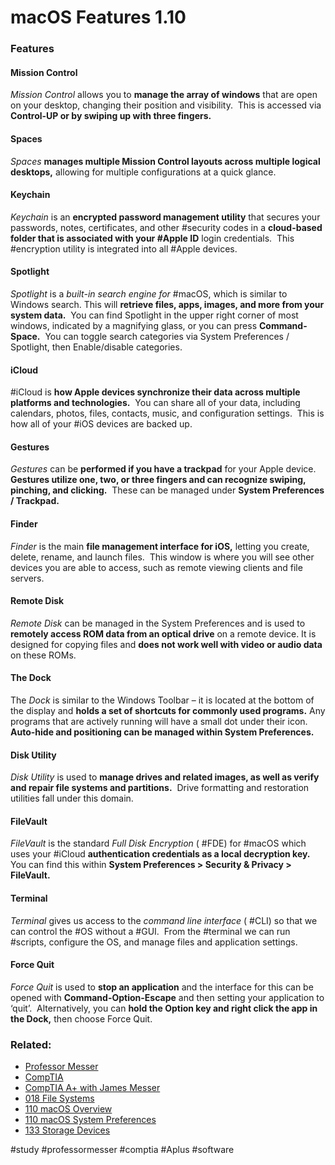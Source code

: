 # macOS Features 1.10

### Features

#### Mission Control

*Mission Control* allows you to **manage the array of windows** that are open on your desktop, changing their position and visibility.  This is accessed via **Control-UP or by swiping up with three fingers.**

#### Spaces

*Spaces* **manages multiple Mission Control layouts across multiple logical desktops,** allowing for multiple configurations at a quick glance.

#### Keychain

*Keychain* is an **encrypted password management utility** that secures your passwords, notes, certificates, and other #security codes in a **cloud-based folder that is associated with your #Apple ID** login credentials.  This #encryption utility is integrated into all #Apple devices.

#### Spotlight

*Spotlight* is a *built-in search engine for* #macOS, which is similar to Windows search. This will **retrieve files, apps, images, and more from your system data.**  You can find Spotlight in the upper right corner of most windows, indicated by a magnifying glass, or you can press **Command-Space.**  You can toggle search categories via System Preferences / Spotlight, then Enable/disable categories.

#### iCloud

#iCloud is **how Apple devices synchronize their data across multiple platforms and technologies.**  You can share all of your data, including calendars, photos, files, contacts, music, and configuration settings.  This is how all of your #iOS devices are backed up.

#### Gestures

*Gestures* can be **performed if you have a trackpad** for your Apple device. **Gestures utilize one, two, or three fingers and can recognize swiping, pinching, and clicking.**  These can be managed under **System Preferences / Trackpad.**

#### Finder

*Finder* is the main **file management interface for iOS,** letting you create, delete, rename, and launch files.  This window is where you will see other devices you are able to access, such as remote viewing clients and file servers.

#### Remote Disk

*Remote Disk* can be managed in the System Preferences and is used to **remotely access ROM data from an optical drive** on a remote device. It is designed for copying files and **does not work well with video or audio data** on these ROMs.

#### The Dock

The *Dock* is similar to the Windows Toolbar – it is located at the bottom of the display and **holds a set of shortcuts for commonly used programs.** Any programs that are actively running will have a small dot under their icon.  **Auto-hide and positioning can be managed within System Preferences.**

#### Disk Utility

*Disk Utility* is used to **manage drives and related images, as well as verify and repair file systems and partitions.**  Drive formatting and restoration utilities fall under this domain. 

#### FileVault

*FileVault* is the standard *Full Disk Encryption* ( #FDE) for #macOS which uses your #iCloud **authentication credentials as a local decryption key.**  You can find this within **System Preferences > Security & Privacy > FileVault.**

#### Terminal

*Terminal* gives us access to the *command line interface* ( #CLI) so that we can control the #OS without a #GUI.  From the #terminal we can run #scripts, configure the OS, and manage files and application settings.

#### Force Quit

*Force Quit* is used to **stop an application** and the interface for this can be opened with **Command-Option-Escape** and then setting your application to ‘quit’.  Alternatively, you can **hold the Option key and right click the app in the Dock,** then choose Force Quit.

### Related:
- [Professor Messer](https://www.professormesser.com/free-a-plus-training/220-1102/220-1102-video/macos-features-220-1102/ "Professor Messer A+ Guide")
- [CompTIA](https://www.comptia.org/ "CompTIA Homepage")
- [CompTIA A+ with James Messer](CompTIA%20A+%20with%20James%20Messer.md)
- [018 File Systems](018%20File%20Systems.md)
- [110 macOS Overview](110%20macOS%20Overview.md)
- [110 macOS System Preferences](110%20macOS%20System%20Preferences.md)
- [133 Storage Devices](133%20Storage%20Devices.md)

#study #professormesser #comptia #Aplus #software 
